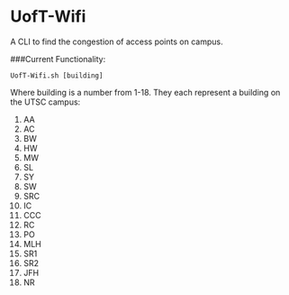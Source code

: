 # UofT-Wifi
A CLI to find the congestion of access points on campus.

###Current Functionality:

`UofT-Wifi.sh [building]`

Where building is a number from 1-18. They each represent a building on the UTSC campus:
 
1.   AA
2.   AC
3.   BW
4.   HW
5.   MW
6.   SL
7.   SY
8.   SW
9.   SRC
10.  IC
11.  CCC
12.  RC
13.  PO
14.  MLH
15.  SR1
16.  SR2
17.  JFH
18.  NR
